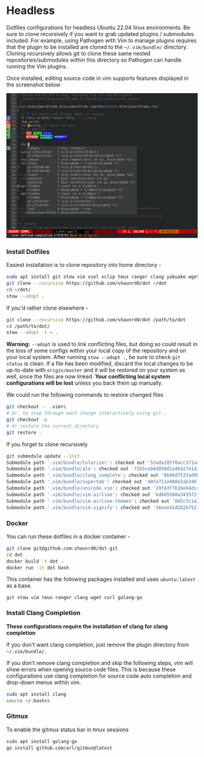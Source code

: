# Headless

Dotfiles configurations for headless Ubuntu 22.04 linux environments. Be sure to clone recursively if you want to grab updated plugins / submodules included. For example, using Pathogen with Vim to manage plugins requires that the plugin to be installed are cloned to the `~/.vim/bundle/` directory. Cloning recursively allows git to clone these same nested repositories/submodules within this directory so Pathogen can handle running the Vim plugins.

Once installed, editing source code in vim supports features displayed in the screenshot below

![Vim screenshot](VimScreenshot.png)

### Install Dotfiles

Easiest installation is to clone repository into home directory -

```bash
sudo apt install git stow vim xsel xclip tmux ranger clang yakuake wget curl
git clone --recursive https://github.com/shaunrd0/dot ~/dot
cd ~/dot/
stow --adopt .
```

If you'd rather clone elsewhere -

```bash
git clone --recursive https://github.com/shaunrd0/dot /path/to/dot
cd /path/to/dot/
stow --adopt -t ~ .
```

**Warning:** `--adopt` is used to link conflicting files, but doing so could result in the loss of some configs within your local copy of the repository and on your local system.
After running `stow --adopt .`, be sure to check `git status` is clean.
If a file has been modified, discard the local changes to be up-to-date with `origin/master` and it will be restored on your system as well, since the files are now linked. **Your conflicting local system configurations will be lost** unless you back them up manually.

We could run the following commands to restore changed files
```bash
git checkout -- .vimrc
# Or, to step through each change interactively using git..
git checkout -p
# Or restore the current directory
git restore .
```

If you forget to clone recursively
```bash
git submodule update --init
Submodule path '.vim/bundle/Colorizer': checked out '53ada285f0acc171acda4280b6144e468dded89f'
Submodule path '.vim/bundle/ale': checked out '7265ceb6d050d1a4642741d248f11e4f2abd37e1'
Submodule path '.vim/bundle/clang_complete': checked out '0b98d7533ad967aac3fc4c1a5b0508dafa8a676f'
Submodule path '.vim/bundle/supertab': checked out '40fe711e088e2ab346738233dd5adbb1be355172'
Submodule path '.vim/bundle/unicode.vim': checked out '29f43f7b1be94dccfac461f4da0a34410408111f'
Submodule path '.vim/bundle/vim-airline': checked out '6d665580a3435f21ad560af192d854d4b608fff5'
Submodule path '.vim/bundle/vim-airline-themes': checked out '0d5c5c1e2995126e76606a628316c8e3f5efb37a'
Submodule path '.vim/bundle/vim-signify': checked out '16eee41d2b267523b84bd4ac111627588bfd1a47'
```


### Docker

You can run these dotfiles in a docker container -

```bash
git clone git@github.com:shaunrd0/dot.git
cd dot
docker build -t dot .
docker run -it dot bash
```

This container has the following packages installed and uses `ubuntu:latest` as a base.

```
git stow vim tmux ranger clang wget curl golang-go
```


### Install Clang Completion

**These configurations require the installation of clang for clang completion**

If you don't want clang completion, just remove the plugin directory from `~/.vim/bundle/`.

If you don't remove clang completion and skip the following steps, vim will show errors when opening source code files. This is because these configurations use clang completion for source code auto completion and drop-down menus within vim.

```bash
sudo apt install clang
source ~/.bashrc
```


### Gitmux

To enable the gitmux status bar in tmux sessions

```bash
sudo apt install golang-go
go install github.com/arl/gitmux@latest
```


